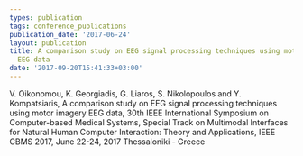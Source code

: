```yaml
---
types: publication
tags: conference_publications
publication_date: '2017-06-24'
layout: publication
title: A comparison study on EEG signal processing techniques using motor imagery
  EEG data
date: '2017-09-20T15:41:33+03:00'
---
```

<p>V. Oikonomou, K. Georgiadis, G. Liaros, S. Nikolopoulos and Y. Kompatsiaris, A comparison study on EEG signal processing techniques using motor imagery EEG data, 30th IEEE International Symposium on Computer-based Medical Systems, Special Track on Multimodal Interfaces for Natural Human Computer Interaction: Theory and Applications, IEEE CBMS 2017, June 22-24, 2017 Thessaloniki - Greece</p>
